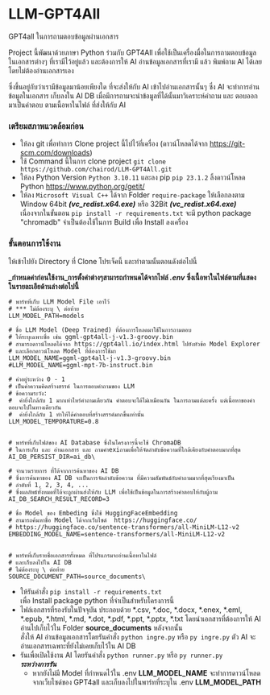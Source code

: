 # LLM-GPT4All
GPT4all ในการถามตอบข้อมูลผ่านเอกสาร

Project นี้พัฒนาด้วยภาษา Python ร่วมกับ GPT4All เพื่อใช้เป็นเครื่องมื่อในการถามตอบข้อมูลในเอกสารต่างๆ ที่เรามีไว้อยู่แล้ว
และต้องการให้ AI อ่านข้อมูลเอกสารที่เรามี แล้ว พิมพ์ถาม AI ได้เลยโดยไม่ต้องอ่านเอกสารเอง

ซึ่งขึ้นอยู่กับว่าเรามีข้อมูลมาน้อยเพียงใด ที่จะส่งให้กับ AI เข้าไปอ่านเอกสารนั้นๆ ซึ่ง AI จะทำการอ่านข้อมูลในเอกสาร เก็บลงใน AI DB 
เมื่อมีการถามจะนำข้อมูลที่ได้นั้นมาวิเคราะห์คำถาม และ ตอบออกมาเป็นคำตอบ ตามเนื้อหาในไฟล์ ที่ส่งให้กับ AI


### เตรียมสภาพแวดล้อมก่อน
+ ให้ลง git เพื่อทำการ Clone project นี้ไปไว้ที่เครื่อง (ดาวน์โหลดได้จาก https://git-scm.com/downloads)
+ ใช้ Command นี้ในการ clone project  ` git clone https://github.com/chairod/LLM-GPT4All.git `
+ ให้ลง Python Version ` Python 3.10.11 ` และลง pip ` pip 23.1.2 ` ลิ้งดาวน์โหลด Python https://www.python.org/getit/
+ ให้ลง `Microsoft Visual C++` ได้จาก Folder `require-package` ให้เลือกลงตาม Window 64bit **_(vc_redist.x64.exe)_** หรือ 32Bit **_(vc_redist.x64.exe)_**  
เนื่องจากในขั้นตอน `pip install -r requirements.txt` จะมี python package "chromadb" จำเป็นต้องใช้ในการ Build เพื่อ Install ลงเครื่อง




### ขั้นตอนการใช้งาน
ให้เข้าไปยัง Directory ที่ Clone โปรเจ็คนี้ และทำตามนั้นตอนดังต่อไปนี้  

**_กำหนดค่าก่อนใช้งาน_การตั้งค่าต่างๆสามารถกำหนดได้จากไฟล์ _.env_ ซึ่งเนื้อหาในไฟล์ตามที่แสดงในรายละเอียด้านล่างต่อไปนี้**  
```
# พาร์ทที่เก็บ LLM Model File เอาไว้
# *** ไม่ต้องระบุ \ ต่อท้าย
LLM_MODEL_PATH=models

# ชื่อ LLM Model (Deep Trained) ที่ต้องการโหลดมาใช้ในการถามตอบ
# ให้ระบุเฉพาะชื่อ เช่น ggml-gpt4all-j-v1.3-groovy.bin
# สามารถดาวน์โหลดได้จาก https://gpt4all.io/index.html ไปยังหัวข้อ Model Explorer 
# และเลือกดาวน์โหลด Model ที่ต้องการใช้มา
LLM_MODEL_NAME=ggml-gpt4all-j-v1.3-groovy.bin
#LLM_MODEL_NAME=ggml-mpt-7b-instruct.bin

# ค่าอยู่ระหว่าง 0 - 1
# เป็นค่าความคิดสร้างสรรค์ ในการตอบคำถามของ LLM
# ข้อความระวัง:
#  ค่ายิ่งใกล้กับ 1 มากเท่าไหร่คำถามเดียวกัน คำตอบจะได้ไม่เหมือนกัน ในการถามแต่ละครั้ง แต่เนื้อหาของคำตอบจะไปในทางเดียวกัน
#  ค่ายิ่งใกล้กับ 1 ทำให้ได้คำตอบที่สร้างสรรค์มากขึ้นเท่านั้น
LLM_MODEL_TEMPORATURE=0.8


# พาร์ทที่เก็บไฟล์ของ AI Database ซึ่งในโครงการนี้จะใช้ ChromaDB
# ในการเก็บ และ อ่านเอกสาร และ ถามคำexiถามเพื่อให้จัดลำดับข้อความที่ใกล้เคียงกับคำตอบมากที่สุด
AI_DB_PERSIST_DIR=ai_db\

# จำนวนรายการ ที่ได้จากการค้นหาของ AI DB
# ซึ่งการค้นหาของ AI DB จะเป็นการจัดลำดับข้อความ ที่มีความสัมพันธ์กับคำถามมากที่สุดเรียงมาเป็น
# ลำดับที่ 1, 2, 3, 4, ...
# ซึ่งผลลัพธ์ทั้งหมดที่ได้จะถูกผ่านส่งให้กับ LLM เพื่อใช้เป็นข้อมูลในการสร้างคำตอบให้กับผู้ถาม
AI_DB_SEARCH_RESULT_RECORD=3

# ชื่อ Model ของ Embeding ชึ่งใช้ HuggingFaceEmbedding
# สามารถค้นหาชื่อ Model ได้จากเว็บไซด์  https://huggingface.co/
# https://huggingface.co/sentence-transformers/all-MiniLM-L12-v2
EMBEDDING_MODEL_NAME=sentence-transformers/all-MiniLM-L12-v2


# พาร์ทที่เก็บรายชื่อเอกสารทั้งหมด ที่โปรแกรมจะอ่านเนื้อหาในไฟล์
# และเก็บลงไปใน AI DB
# ไม่ต้องระบุ \ ต่อท้าย
SOURCE_DOCUMENT_PATH=source_documents\
```
+ ให้รันคำสั่ง `pip install -r requirements.txt`  
เพื่อ Install package python ที่จำเป็นสำหรับโครงการนี้
+ ไฟล์เอกสารที่รองรับในปัจจุบัน ประกอบด้วย *.csv, *.doc, *.docx, *.enex, *.eml, *.epub, *.html, *.md, *.dot, *.pdf, *.ppt, *.pptx, *.txt โดยนำเอกสารที่ต้องการให้ AI อ่านไปเก็บไว้ใน Folder **source_documents** หลังจากนั้น  
สั่งให้ AI อ่านข้อมูลเอกสารโดยรันคำสั่ง `python ingre.py` หรือ `py ingre.py`  ตัว AI จะอ่านเอกสารเฉพาะที่ยังไม่เคยเก็บไว้ใน AI DB
+ รันเพื่อเปิดใช้งาน AI โดยรันคำสั่ง `python runner.py` หรือ `py runner.py`  
  **_ระหว่างการรัน_**  
  * หากยังไม่มี Model ที่กำหนดไว้ใน .env **LLM_MODEL_NAME** จะทำการดาวน์โหลดจากเว็บไซด์ของ GPT4all และเก็บลงไปในพาร์ทที่ระบุใน .env **LLM_MODEL_PATH**



